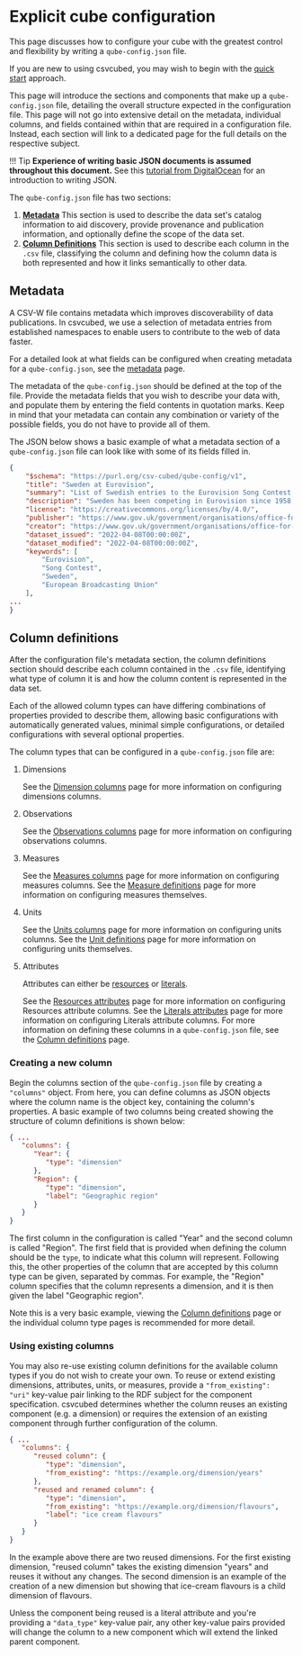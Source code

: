 # Explicit cube configuration

This page discusses how to configure your cube with the greatest control and flexibility by writing a `qube-config.json` file.

If you are new to using csvcubed, you may wish to begin with the [quick start](../../../quick-start/index.md) approach.

This page will introduce the sections and components that make up a `qube-config.json` file, detailing the overall structure expected in the configuration file. This page will not go into extensive detail on the metadata, individual columns, and fields contained within that are required in a configuration file. Instead, each section will link to a dedicated page for the full details on the respective subject.

!!! Tip
    **Experience of writing basic JSON documents is assumed throughout this document.**
    See this [tutorial from DigitalOcean](https://www.digitalocean.com/community/tutorials/an-introduction-to-json) for an introduction to writing JSON.

The `qube-config.json` file has two sections:

1. [**Metadata**](./metadata.md)
   This section is used to describe the data set's catalog information to aid discovery, provide provenance and publication information, and optionally define the scope of the data set.
2. [**Column Definitions**](./columns/index.md)
   This section is used to describe each column in the `.csv` file, classifying the column and defining how the column data is both represented and how it links semantically to other data.

## Metadata

A CSV-W file contains metadata which improves discoverability of data publications. In csvcubed, we use a selection of metadata entries from established namespaces to enable users to contribute to the web of data faster.

For a detailed look at what fields can be configured when creating metadata for a `qube-config.json`, see the
[metadata](./metadata.md) page.

The metadata of the `qube-config.json` should be defined at the top of the file. Provide the metadata fields that you wish to describe your data with, and populate them by entering the field contents in quotation marks. Keep in mind that your metadata can contain any combination or variety of the possible fields, you do not have to provide all of them.

The JSON below shows a basic example of what a metadata section of a `qube-config.json` file can look like with some of its fields filled in.

```json
{
    "$schema": "https://purl.org/csv-cubed/qube-config/v1",
    "title": "Sweden at Eurovision",
    "summary": "List of Swedish entries to the Eurovision Song Contest since 1958.",
    "description": "Sweden has been competing in Eurovision since 1958, with an enviable track record of wins. This dataset covers all contests since 1958, their artists, the song names, language (if mono-lingual), and some observations covering points in final, rank in final, and number of artists on stage. Data originally sourced from https://en.wikipedia.org/w/index.php?title=Sweden_in_the_Eurovision_Song_Contest&oldid=1081060799 and https://sixonstage.com/",
    "license": "https://creativecommons.org/licenses/by/4.0/",
    "publisher": "https://www.gov.uk/government/organisations/office-for-national-statistics",
    "creator": "https://www.gov.uk/government/organisations/office-for-national-statistics",
    "dataset_issued": "2022-04-08T00:00:00Z",
    "dataset_modified": "2022-04-08T00:00:00Z",
    "keywords": [
        "Eurovision",
        "Song Contest",
        "Sweden",
        "European Broadcasting Union"
    ],
...
}
```

## Column definitions

After the configuration file's metadata section, the column definitions section should describe each column contained in the `.csv` file, identifying what type of column it is and how the column content is represented in the data set.

Each of the allowed column types can have differing combinations of properties provided to describe them, allowing basic configurations with automatically generated values, minimal simple configurations, or detailed configurations with several optional properties.

The column types that can be configured in a `qube-config.json` file are:

1. Dimensions

   See the [Dimension columns](./columns/dimensions.md) page for more information on configuring dimensions columns.

2. Observations

   See the [Observations columns](./columns/observations.md) page for more information on configuring observations columns.

3. Measures

   See the [Measures columns](./columns/measures.md) page for more information on configuring measures columns.
   See the [Measure definitions](./measure-definitions.md) page for more information on configuring measures themselves.

4. Units

   See the [Units columns](./columns/units.md) page for more information on configuring units columns.
   See the [Unit definitions](./unit-definitions.md) page for more information on configuring units themselves.

5. Attributes

   Attributes can either be [resources](../../../glossary/index.md#resource) or [literals](../../../glossary/index.md#literal).

   See the [Resources attributes](./columns/attributes/attribute-literals.md) page for more information on configuring Resources attribute columns.
   See the [Literals attributes](./columns/attributes/attribute-literals.md) page for more information on configuring Literals attribute columns.
   For more information on defining these columns in a `qube-config.json` file, see the [Column definitions](./columns/index.md) page.

### Creating a new column

Begin the columns section of the `qube-config.json` file by creating a `"columns"` object. From here, you can define columns as JSON objects where the column name is the object key, containing the column's properties. A basic example of two columns being created showing the structure of column definitions is shown below:

```json
{ ...
   "columns": {
      "Year": {
         "type": "dimension"
      },
      "Region": {
         "type": "dimension",
         "label": "Geographic region"
      }
   }
}
```

The first column in the configuration is called "Year" and the second column is called "Region". The first field that is provided when defining the column should be the `type`, to indicate what this column will represent. Following this, the other properties of the column that are accepted by this column type can be given, separated by commas. For example, the "Region" column specifies that the column represents a dimension, and it is then given the label "Geographic region".

Note this is a very basic example, viewing the [Column definitions](./columns/index.md) page or the individual column type pages is recommended for more detail.

### Using existing columns

You may also re-use existing column definitions for the available column types if you do not wish to create your own. To reuse or extend existing dimensions, attributes, units, or measures, provide a `"from_existing": "uri"` key-value pair linking to the RDF subject for the component specification. csvcubed determines whether the column reuses an existing component (e.g. a dimension) or requires the extension of an existing component through further configuration of the column.

```json
{ ...
   "columns": {
      "reused column": {
         "type": "dimension",
         "from_existing": "https://example.org/dimension/years"
      },
      "reused and renamed column": {
         "type": "dimension",
         "from_existing": "https://example.org/dimension/flavours",
         "label": "ice cream flavours"
      }
   }
}
```

In the example above there are two reused dimensions. For the first existing dimension, "reused column" takes the existing dimension "years" and reuses it without any changes. The second dimension is an example of the creation of a new dimension but showing that ice-cream flavours is a child dimension of flavours.

Unless the component being reused is a literal attribute and you're providing a `"data_type"` key-value pair, any other key-value pairs provided will change the column to a new component which will extend the linked parent component.
